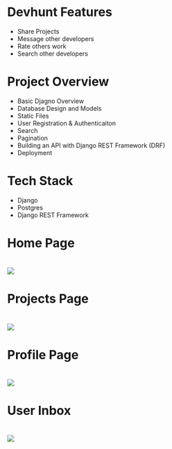 # Devhunt Features

-   Share Projects
-   Message other developers
-   Rate others work
-   Search other developers

# Project Overview

-   Basic Djagno Overview
-   Database Design and Models
-   Static Files
-   User Registration & Authenticaiton
-   Search
-   Pagination
-   Building an API with Django REST Framework (DRF)
-   Deployment

# Tech Stack

-   Django
-   Postgres
-   Django REST Framework

# Home Page

# <img src="./resources/images/Devsearch Home.jpg">

# Projects Page

# <img src="./resources/images/DevSearch Projects.jpg">

# Profile Page

# <img src="./resources/images/Devsearch Profile.jpg">

# User Inbox

# <img src="./resources/images/Devsearch Inbox.jpg">
